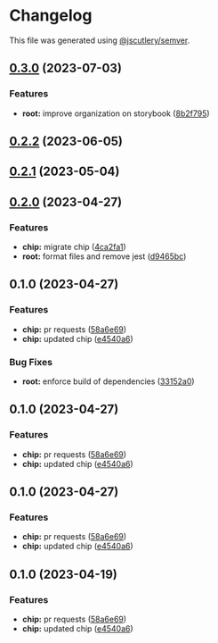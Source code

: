 # Changelog

This file was generated using [@jscutlery/semver](https://github.com/jscutlery/semver).

## [0.3.0](https://github.com/Novatics/novatics-ui/compare/chip-0.2.2...chip-0.3.0) (2023-07-03)


### Features

* **root:** improve organization on storybook ([8b2f795](https://github.com/Novatics/novatics-ui/commit/8b2f795811ab8304bb7d6ce2f56311949b3561d1))

## [0.2.2](https://github.com/Novatics/novatics-ui/compare/chip-0.2.1...chip-0.2.2) (2023-06-05)

## [0.2.1](https://github.com/Novatics/novatics-ui/compare/chip-0.2.0...chip-0.2.1) (2023-05-04)

## [0.2.0](https://github.com/Novatics/novatics-ui/compare/chip-0.1.0...chip-0.2.0) (2023-04-27)


### Features

* **chip:** migrate chip ([4ca2fa1](https://github.com/Novatics/novatics-ui/commit/4ca2fa166a59b7e37de35f9ad49bf629b70d7b1e))
* **root:** format files and remove jest ([d9465bc](https://github.com/Novatics/novatics-ui/commit/d9465bc1205be35fa970b607b6cb1d05aca4f756))

## 0.1.0 (2023-04-27)


### Features

* **chip:** pr requests ([58a6e69](https://github.com/Novatics/novatics-ui/commit/58a6e69dd93ad8dde7483de506615f61448fe526))
* **chip:** updated chip ([e4540a6](https://github.com/Novatics/novatics-ui/commit/e4540a6dfd715081422d9c024a62b9b113f645da))


### Bug Fixes

* **root:** enforce build of dependencies ([33152a0](https://github.com/Novatics/novatics-ui/commit/33152a0c7f2215c777013c594818dd537edd5a7c))

## 0.1.0 (2023-04-27)


### Features

* **chip:** pr requests ([58a6e69](https://github.com/Novatics/novatics-ui/commit/58a6e69dd93ad8dde7483de506615f61448fe526))
* **chip:** updated chip ([e4540a6](https://github.com/Novatics/novatics-ui/commit/e4540a6dfd715081422d9c024a62b9b113f645da))

## 0.1.0 (2023-04-27)


### Features

* **chip:** pr requests ([58a6e69](https://github.com/Novatics/novatics-ui/commit/58a6e69dd93ad8dde7483de506615f61448fe526))
* **chip:** updated chip ([e4540a6](https://github.com/Novatics/novatics-ui/commit/e4540a6dfd715081422d9c024a62b9b113f645da))

## 0.1.0 (2023-04-19)


### Features

* **chip:** pr requests ([58a6e69](https://github.com/Novatics/novatics-ui/commit/58a6e69dd93ad8dde7483de506615f61448fe526))
* **chip:** updated chip ([e4540a6](https://github.com/Novatics/novatics-ui/commit/e4540a6dfd715081422d9c024a62b9b113f645da))
